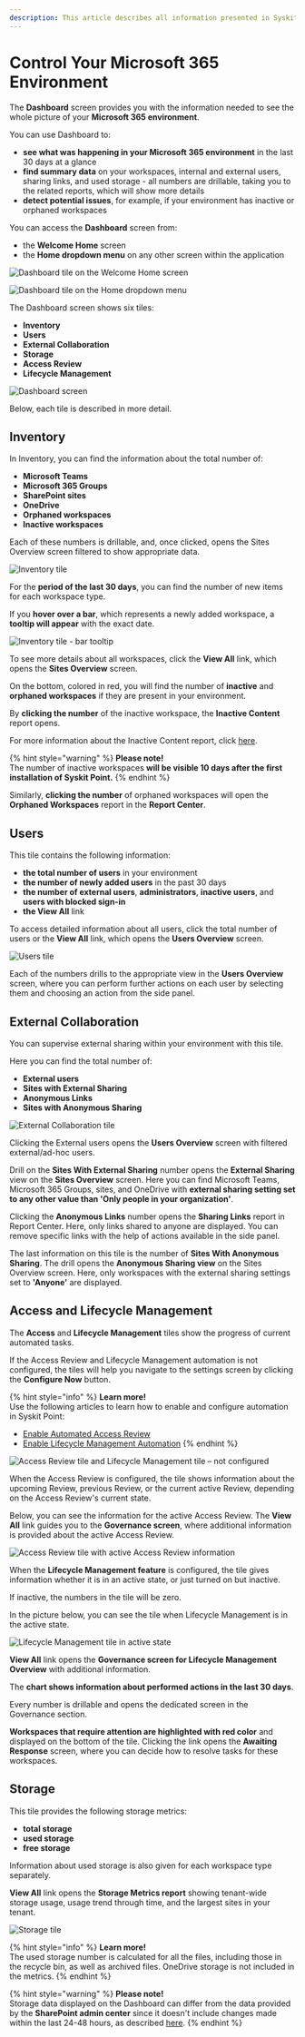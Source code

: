 ```yaml
---
description: This article describes all information presented in Syskit Point Dashboard.
---
```


# Control Your Microsoft 365 Environment

The **Dashboard** screen provides you with the information needed to see the whole picture of your **Microsoft 365 environment**.

You can use Dashboard to:

* **see what was happening in your Microsoft 365 environment** in the last 30 days at a glance  
* **find summary data** on your workspaces, internal and external users, sharing links, and used storage - all numbers are drillable, taking you to the related reports, which will show more details 
* **detect potential issues**, for example, if your environment has inactive or orphaned workspaces

You can access the **Dashboard** screen from:

* the **Welcome Home** screen
* the **Home dropdown menu** on any other screen within the application 

![Dashboard tile on the Welcome Home screen](../.gitbook/assets/dashboard_dashboard-tile-on-welcome-home-screen.png)

![Dashboard tile on the Home dropdown menu](../.gitbook/assets/dashboard_dashboard-tile-on-home-dropdown-menu.png)

The Dashboard screen shows six tiles:

* **Inventory**
* **Users**
* **External Collaboration**
* **Storage**
* **Access Review**
* **Lifecycle Management**

![Dashboard screen](../.gitbook/assets/dashboard_dashboard-screen.png)

Below, each tile is described in more detail.

## Inventory

In Inventory, you can find the information about the total number of:

* **Microsoft Teams** 
* **Microsoft 365 Groups** 
* **SharePoint sites** 
* **OneDrive**
* **Orphaned workspaces**
* **Inactive workspaces**

Each of these numbers is drillable, and, once clicked, opens the Sites Overview screen filtered to show appropriate data.

![Inventory tile](../.gitbook/assets/dashboard_inventory-tile.png)

For the **period of the last 30 days**, you can find the number of new items for each workspace type.

If you **hover over a bar**, which represents a newly added workspace, a **tooltip will appear** with the exact date.

![Inventory tile - bar tooltip](../.gitbook/assets/dashboard_inventory-tile-bar-tooltip.png)

To see more details about all workspaces, click the **View All** link, which opens the **Sites Overview** screen.

On the bottom, colored in red, you will find the number of **inactive** and **orphaned workspaces** if they are present in your environment.

By **clicking the number** of the inactive workspace, the **Inactive Content** report opens.

For more information about the Inactive Content report, click [here](../governance-and-automation/lifecycle-management/inactive-content.md#inactive-content-report).

{% hint style="warning" %}
**Please note!**  
The number of inactive workspaces **will be visible 10 days after the first installation of Syskit Point.**
{% endhint %}

Similarly, **clicking the number** of orphaned workspaces will open the **Orphaned Workspaces** report in the **Report Center**.

## Users

This tile contains the following information:

* **the total number of users** in your environment
* **the number of newly added users** in the past 30 days
* **the number of external users**, **administrators**, **inactive users**, and **users with blocked sign-in**
* **the View All** link

To access detailed information about all users, click the total number of users or the **View All** link, which opens the **Users Overview** screen.

![Users tile](../.gitbook/assets/dashboard_users-tile.png)

Each of the numbers drills to the appropriate view in the **Users Overview** screen, where you can perform further actions on each user by selecting them and choosing an action from the side panel.

## External Collaboration

You can supervise external sharing within your environment with this tile.

Here you can find the total number of:

* **External users** 
* **Sites with External Sharing**
* **Anonymous Links**
* **Sites with Anonymous Sharing**  

![External Collaboration tile ](../.gitbook/assets/dashboard_external-collaboration-tile.png)

Clicking the External users opens the **Users Overview** screen with filtered external/ad-hoc users.

Drill on the **Sites With External Sharing** number opens the **External Sharing** view on the **Sites Overview** screen. Here you can find Microsoft Teams, Microsoft 365 Groups, sites, and OneDrive with **external sharing setting set to any other value than 'Only people in your organization'**.

Clicking the **Anonymous Links** number opens the **Sharing Links** report in Report Center. Here, only links shared to anyone are displayed. You can remove specific links with the help of actions available in the side panel.

The last information on this tile is the number of **Sites With Anonymous Sharing**. The drill opens the **Anonymous Sharing view** on the Sites Overview screen. Here, only workspaces with the external sharing settings set to **'Anyone'** are displayed.

## Access and Lifecycle Management

The **Access** and **Lifecycle Management** tiles show the progress of current automated tasks.

If the Access Review and Lifecycle Management automation is not configured, the tiles will help you navigate to the settings screen by clicking the **Configure Now** button.

{% hint style="info" %}
**Learn more!**  
Use the following articles to learn how to enable and configure automation in Syskit Point:

* [Enable Automated Access Review](../governance-and-automation/permissions-review/enable-permissions-review.md)
* [Enable Lifecycle Management Automation](../governance-and-automation/lifecycle-management/enable-lifecycle-management.md)
{% endhint %}

![Access Review tile and Lifecycle Management tile &#x2013; not configured ](../.gitbook/assets/dashboard_permissions-review-tile-and-lifecycle-management-tile-not-configured.png)

When the Access Review is configured, the tile shows information about the upcoming Review, previous Review, or the current active Review, depending on the Access Review's current state.

Below, you can see the information for the active Access Review. The **View All** link guides you to the **Governance screen**, where additional information is provided about the active Access Review.

![Access Review tile with active Access Review information ](../.gitbook/assets/dashboard_permissions-review-tile-with-active-review.png)

When the **Lifecycle Management feature** is configured, the tile gives information whether it is in an active state, or just turned on but inactive.

If inactive, the numbers in the tile will be zero.

In the picture below, you can see the tile when Lifecycle Management is in the active state.

![Lifecycle Management tile in active state ](../.gitbook/assets/dashboard_lifecycle-management-tile-in-active-state.png)

**View All** link opens the **Governance screen for Lifecycle Management Overview** with additional information.

The **chart shows information about performed actions in the last 30 days**.

Every number is drillable and opens the dedicated screen in the Governance section.

**Workspaces that require attention are highlighted with red color** and displayed on the bottom of the tile. Clicking the link opens the **Awaiting Response** screen, where you can decide how to resolve tasks for these workspaces.

## Storage

This tile provides the following storage metrics:

* **total storage**
* **used storage**
* **free storage**

Information about used storage is also given for each workspace type separately.

**View All** link opens the **Storage Metrics report** showing tenant-wide storage usage, usage trend through time, and the largest sites in your tenant.

![Storage tile ](../.gitbook/assets/dashboard_storage-tile.png)

{% hint style="info" %}
**Learn more!**  
The used storage number is calculated for all the files, including those in the recycle bin, as well as archived files. OneDrive storage is not included in the metrics.
{% endhint %}

{% hint style="warning" %}
**Please note!**  
Storage data displayed on the Dashboard can differ from the data provided by the **SharePoint admin center** since it doesn't include changes made within the last 24-48 hours, as described [here](https://docs.microsoft.com/en-us/sharepoint/manage-site-collection-storage-limits).
{% endhint %}

